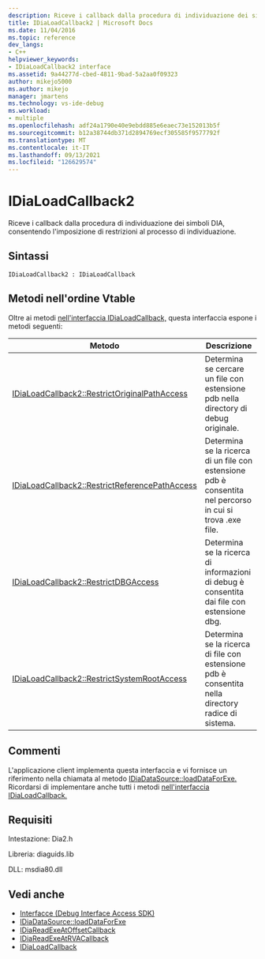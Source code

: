 ```yaml
---
description: Riceve i callback dalla procedura di individuazione dei simboli DIA, consentendo l'imposizione di restrizioni al processo di individuazione.
title: IDiaLoadCallback2 | Microsoft Docs
ms.date: 11/04/2016
ms.topic: reference
dev_langs:
- C++
helpviewer_keywords:
- IDiaLoadCallback2 interface
ms.assetid: 9a44277d-cbed-4811-9bad-5a2aa0f09323
author: mikejo5000
ms.author: mikejo
manager: jmartens
ms.technology: vs-ide-debug
ms.workload:
- multiple
ms.openlocfilehash: adf24a1790e40e9ebdd885e6eaec73e152013b5f
ms.sourcegitcommit: b12a38744db371d2894769ecf305585f9577792f
ms.translationtype: MT
ms.contentlocale: it-IT
ms.lasthandoff: 09/13/2021
ms.locfileid: "126629574"
---
```

# <a name="idialoadcallback2"></a>IDiaLoadCallback2
Riceve i callback dalla procedura di individuazione dei simboli DIA, consentendo l'imposizione di restrizioni al processo di individuazione.

## <a name="syntax"></a>Sintassi

```
IDiaLoadCallback2 : IDiaLoadCallback
```

## <a name="methods-in-vtable-order"></a>Metodi nell'ordine Vtable
 Oltre ai metodi [nell'interfaccia IDiaLoadCallback,](../../debugger/debug-interface-access/idialoadcallback.md) questa interfaccia espone i metodi seguenti:

|Metodo|Descrizione|
|------------|-----------------|
|[IDiaLoadCallback2::RestrictOriginalPathAccess](../../debugger/debug-interface-access/idialoadcallback2-restrictoriginalpathaccess.md)|Determina se cercare un file con estensione pdb nella directory di debug originale.|
|[IDiaLoadCallback2::RestrictReferencePathAccess](../../debugger/debug-interface-access/idialoadcallback2-restrictreferencepathaccess.md)|Determina se la ricerca di un file con estensione pdb è consentita nel percorso in cui si trova .exe file.|
|[IDiaLoadCallback2::RestrictDBGAccess](../../debugger/debug-interface-access/idialoadcallback2-restrictdbgaccess.md)|Determina se la ricerca di informazioni di debug è consentita dai file con estensione dbg.|
|[IDiaLoadCallback2::RestrictSystemRootAccess](../../debugger/debug-interface-access/idialoadcallback2-restrictsystemrootaccess.md)|Determina se la ricerca di file con estensione pdb è consentita nella directory radice di sistema.|

## <a name="remarks"></a>Commenti
 L'applicazione client implementa questa interfaccia e vi fornisce un riferimento nella chiamata al metodo [IDiaDataSource::loadDataForExe.](../../debugger/debug-interface-access/idiadatasource-loaddataforexe.md) Ricordarsi di implementare anche tutti i metodi [nell'interfaccia IDiaLoadCallback.](../../debugger/debug-interface-access/idialoadcallback.md)

## <a name="requirements"></a>Requisiti
 Intestazione: Dia2.h

 Libreria: diaguids.lib

 DLL: msdia80.dll

## <a name="see-also"></a>Vedi anche
- [Interfacce (Debug Interface Access SDK)](../../debugger/debug-interface-access/interfaces-debug-interface-access-sdk.md)
- [IDiaDataSource::loadDataForExe](../../debugger/debug-interface-access/idiadatasource-loaddataforexe.md)
- [IDiaReadExeAtOffsetCallback](../../debugger/debug-interface-access/idiareadexeatoffsetcallback.md)
- [IDiaReadExeAtRVACallback](../../debugger/debug-interface-access/idiareadexeatrvacallback.md)
- [IDiaLoadCallback](../../debugger/debug-interface-access/idialoadcallback.md)

